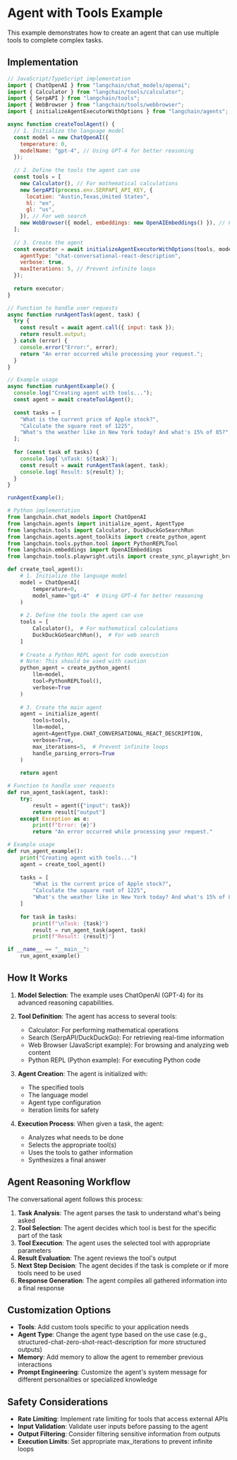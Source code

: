 # Agent with Tools Example

This example demonstrates how to create an agent that can use multiple tools to complete complex tasks.

## Implementation

```javascript
// JavaScript/TypeScript implementation
import { ChatOpenAI } from "langchain/chat_models/openai";
import { Calculator } from "langchain/tools/calculator";
import { SerpAPI } from "langchain/tools";
import { WebBrowser } from "langchain/tools/webbrowser";
import { initializeAgentExecutorWithOptions } from "langchain/agents";

async function createToolAgent() {
  // 1. Initialize the language model
  const model = new ChatOpenAI({
    temperature: 0,
    modelName: "gpt-4", // Using GPT-4 for better reasoning
  });
  
  // 2. Define the tools the agent can use
  const tools = [
    new Calculator(), // For mathematical calculations
    new SerpAPI(process.env.SERPAPI_API_KEY, {
      location: "Austin,Texas,United States",
      hl: "en",
      gl: "us",
    }), // For web search
    new WebBrowser({ model, embeddings: new OpenAIEmbeddings() }), // For browsing websites
  ];
  
  // 3. Create the agent
  const executor = await initializeAgentExecutorWithOptions(tools, model, {
    agentType: "chat-conversational-react-description",
    verbose: true,
    maxIterations: 5, // Prevent infinite loops
  });
  
  return executor;
}

// Function to handle user requests
async function runAgentTask(agent, task) {
  try {
    const result = await agent.call({ input: task });
    return result.output;
  } catch (error) {
    console.error("Error:", error);
    return "An error occurred while processing your request.";
  }
}

// Example usage
async function runAgentExample() {
  console.log("Creating agent with tools...");
  const agent = await createToolAgent();
  
  const tasks = [
    "What is the current price of Apple stock?",
    "Calculate the square root of 1225",
    "What's the weather like in New York today? And what's 15% of 85?",
  ];
  
  for (const task of tasks) {
    console.log(`\nTask: ${task}`);
    const result = await runAgentTask(agent, task);
    console.log(`Result: ${result}`);
  }
}

runAgentExample();
```

```python
# Python implementation
from langchain.chat_models import ChatOpenAI
from langchain.agents import initialize_agent, AgentType
from langchain.tools import Calculator, DuckDuckGoSearchRun
from langchain.agents.agent_toolkits import create_python_agent
from langchain.tools.python.tool import PythonREPLTool
from langchain.embeddings import OpenAIEmbeddings
from langchain.tools.playwright.utils import create_sync_playwright_browser

def create_tool_agent():
    # 1. Initialize the language model
    model = ChatOpenAI(
        temperature=0,
        model_name="gpt-4"  # Using GPT-4 for better reasoning
    )
    
    # 2. Define the tools the agent can use
    tools = [
        Calculator(),  # For mathematical calculations
        DuckDuckGoSearchRun(),  # For web search
    ]
    
    # Create a Python REPL agent for code execution
    # Note: This should be used with caution
    python_agent = create_python_agent(
        llm=model,
        tool=PythonREPLTool(),
        verbose=True
    )
    
    # 3. Create the main agent
    agent = initialize_agent(
        tools=tools,
        llm=model,
        agent=AgentType.CHAT_CONVERSATIONAL_REACT_DESCRIPTION,
        verbose=True,
        max_iterations=5,  # Prevent infinite loops
        handle_parsing_errors=True
    )
    
    return agent

# Function to handle user requests
def run_agent_task(agent, task):
    try:
        result = agent({"input": task})
        return result["output"]
    except Exception as e:
        print(f"Error: {e}")
        return "An error occurred while processing your request."

# Example usage
def run_agent_example():
    print("Creating agent with tools...")
    agent = create_tool_agent()
    
    tasks = [
        "What is the current price of Apple stock?",
        "Calculate the square root of 1225",
        "What's the weather like in New York today? And what's 15% of 85?",
    ]
    
    for task in tasks:
        print(f"\nTask: {task}")
        result = run_agent_task(agent, task)
        print(f"Result: {result}")

if __name__ == "__main__":
    run_agent_example()
```

## How It Works

1. **Model Selection**: The example uses ChatOpenAI (GPT-4) for its advanced reasoning capabilities.

2. **Tool Definition**: The agent has access to several tools:
   - Calculator: For performing mathematical operations
   - Search (SerpAPI/DuckDuckGo): For retrieving real-time information
   - Web Browser (JavaScript example): For browsing and analyzing web content
   - Python REPL (Python example): For executing Python code

3. **Agent Creation**: The agent is initialized with:
   - The specified tools
   - The language model
   - Agent type configuration
   - Iteration limits for safety

4. **Execution Process**: When given a task, the agent:
   - Analyzes what needs to be done
   - Selects the appropriate tool(s)
   - Uses the tools to gather information
   - Synthesizes a final answer

## Agent Reasoning Workflow

The conversational agent follows this process:

1. **Task Analysis**: The agent parses the task to understand what's being asked
2. **Tool Selection**: The agent decides which tool is best for the specific part of the task
3. **Tool Execution**: The agent uses the selected tool with appropriate parameters
4. **Result Evaluation**: The agent reviews the tool's output
5. **Next Step Decision**: The agent decides if the task is complete or if more tools need to be used
6. **Response Generation**: The agent compiles all gathered information into a final response

## Customization Options

- **Tools**: Add custom tools specific to your application needs
- **Agent Type**: Change the agent type based on the use case (e.g., structured-chat-zero-shot-react-description for more structured outputs)
- **Memory**: Add memory to allow the agent to remember previous interactions
- **Prompt Engineering**: Customize the agent's system message for different personalities or specialized knowledge

## Safety Considerations

- **Rate Limiting**: Implement rate limiting for tools that access external APIs
- **Input Validation**: Validate user inputs before passing to the agent
- **Output Filtering**: Consider filtering sensitive information from outputs
- **Execution Limits**: Set appropriate max_iterations to prevent infinite loops